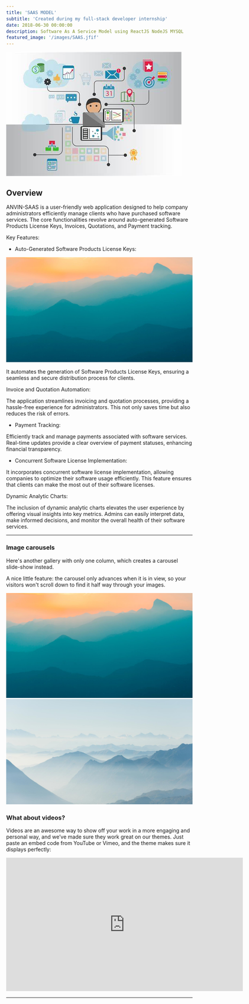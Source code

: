 ```yaml
---
title: 'SAAS MODEL'
subtitle: 'Created during my full-stack developer internship'
date: 2018-06-30 00:00:00
description: Software As A Service Model using ReactJS NodeJS MYSQL
featured_image: '/images/SAAS.jfif'
---
```


![](/images/SAAS.jfif)

## Overview

ANVIN-SAAS is a user-friendly web application designed to help company administrators efficiently manage clients who have purchased software services. The core functionalities revolve around auto-generated Software Products License Keys, Invoices, Quotations, and Payment tracking.

Key Features:

* Auto-Generated Software Products License Keys:
<div>
	<img src="/images/demo/demo-landscape.jpg">
	
</div>

It automates the generation of Software Products License Keys, ensuring a seamless and secure distribution process for clients.

Invoice and Quotation Automation:

The application streamlines invoicing and quotation processes, providing a hassle-free experience for administrators. This not only saves time but also reduces the risk of errors.

* Payment Tracking:

Efficiently track and manage payments associated with software services. Real-time updates provide a clear overview of payment statuses, enhancing financial transparency.

* Concurrent Software License Implementation:

It incorporates concurrent software license implementation, allowing companies to optimize their software usage efficiently. This feature ensures that clients can make the most out of their software licenses.

Dynamic Analytic Charts:

The inclusion of dynamic analytic charts elevates the user experience by offering visual insights into key metrics. Admins can easily interpret data, make informed decisions, and monitor the overall health of their software services.


---

### Image carousels

Here's another gallery with only one column, which creates a carousel slide-show instead.

A nice little feature: the carousel only advances when it is in view, so your visitors won't scroll down to find it half way through your images.

<div class="gallery" data-columns="1">
	<img src="/images/demo/demo-landscape.jpg">
	<img src="/images/demo/demo-landscape-2.jpg">
</div>

### What about videos?

Videos are an awesome way to show off your work in a more engaging and personal way, and we’ve made sure they work great on our themes. Just paste an embed code from YouTube or Vimeo, and the theme makes sure it displays perfectly:

<iframe src="https://player.vimeo.com/video/148003889" width="640" height="360" frameborder="0" allowfullscreen></iframe>

---
